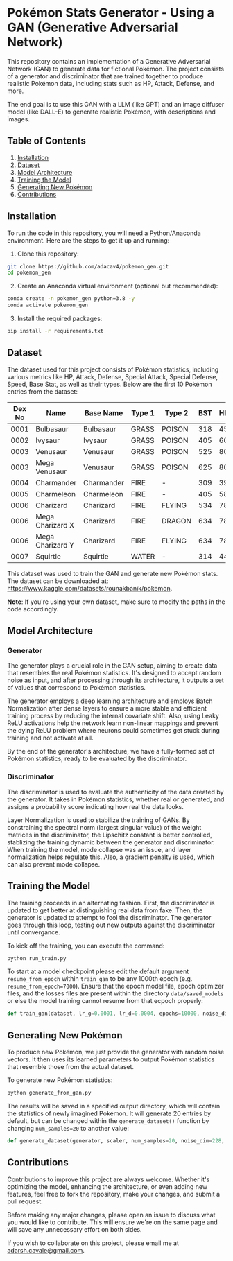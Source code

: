 # Pokémon Stats Generator - Using a GAN (Generative Adversarial Network)

This repository contains an implementation of a Generative Adversarial Network (GAN) to generate data for fictional Pokémon. The project consists of a generator and discriminator that are trained together to produce realistic Pokémon data, including stats such as HP, Attack, Defense, and more. 

The end goal is to use this GAN with a LLM (like GPT) and an image diffuser model (like DALL-E) to generate realistic Pokémon, with descriptions and images. 

## Table of Contents
1. [Installation](#installation)
2. [Dataset](#dataset)
3. [Model Architecture](#model-architecture)
4. [Training the Model](#training-the-model)
5. [Generating New Pokémon](#generating-new-pokémon)
6. [Contributions](#contributions)


## Installation

To run the code in this repository, you will need a Python/Anaconda environment. Here are the steps to get it up and running:

1. Clone this repository:
```bash
git clone https://github.com/adacav4/pokemon_gen.git
cd pokemon_gen
```

2. Create an Anaconda virtual environment (optional but recommended):
```bash
conda create -n pokemon_gen python=3.8 -y
conda activate pokemon_gen
```

3. Install the required packages:
```bash
pip install -r requirements.txt
```


## Dataset

The dataset used for this project consists of Pokémon statistics, including various metrics like HP, Attack, Defense, Special Attack, Special Defense, Speed, Base Stat, as well as their types. Below are the first 10 Pokémon entries from the dataset:

| Dex No | Name           | Base Name   | Type 1 | Type 2  | BST | HP | Attack | Defense | Sp. Attack | Sp. Defense | Speed |
|--------|----------------|-------------|--------|---------|-----|----|--------|---------|------------|-------------|-------|
| 0001   | Bulbasaur      | Bulbasaur   | GRASS  | POISON  | 318 | 45 | 49     | 49      | 65         | 65          | 45    |
| 0002   | Ivysaur        | Ivysaur     | GRASS  | POISON  | 405 | 60 | 62     | 63      | 80         | 80          | 60    |
| 0003   | Venusaur       | Venusaur    | GRASS  | POISON  | 525 | 80 | 82     | 83      | 100        | 100         | 80    |
| 0003   | Mega Venusaur  | Venusaur    | GRASS  | POISON  | 625 | 80 | 100    | 123     | 122        | 120         | 80    |
| 0004   | Charmander     | Charmander  | FIRE   | -       | 309 | 39 | 52     | 43      | 60         | 50          | 65    |
| 0005   | Charmeleon     | Charmeleon  | FIRE   | -       | 405 | 58 | 64     | 58      | 80         | 65          | 80    |
| 0006   | Charizard      | Charizard   | FIRE   | FLYING  | 534 | 78 | 84     | 78      | 109        | 85          | 100   |
| 0006   | Mega Charizard X | Charizard  | FIRE   | DRAGON  | 634 | 78 | 130    | 111     | 130        | 85          | 100   |
| 0006   | Mega Charizard Y | Charizard  | FIRE   | FLYING  | 634 | 78 | 104    | 78      | 159        | 115         | 100   |
| 0007   | Squirtle       | Squirtle    | WATER  | -       | 314 | 44 | 48     | 65      | 50         | 64          | 43    |

This dataset was used to train the GAN and generate new Pokémon stats. The dataset can be downloaded at: https://www.kaggle.com/datasets/rounakbanik/pokemon.

**Note**: If you're using your own dataset, make sure to modify the paths in the code accordingly.

## Model Architecture

### Generator

The generator plays a crucial role in the GAN setup, aiming to create data that resembles the real Pokémon statistics. It's designed to accept random noise as input, and after processing through its architecture, it outputs a set of values that correspond to Pokémon statistics.

The generator employs a deep learning architecture and employs Batch Normalization after dense layers to ensure a more stable and efficient training process by reducing the internal covariate shift. Also, using Leaky ReLU activations help the network learn non-linear mappings and prevent the dying ReLU problem where neurons could sometimes get stuck during training and not activate at all.

By the end of the generator's architecture, we have a fully-formed set of Pokémon statistics, ready to be evaluated by the discriminator.

### Discriminator

The discriminator is used to evaluate the authenticity of the data created by the generator. It takes in Pokémon statistics, whether real or generated, and assigns a probability score indicating how real the data looks. 

Layer Normalization is used to stabilize the training of GANs. By constraining the spectral norm (largest singular value) of the weight matrices in the discriminator, the Lipschitz constant is better controlled, stablizing the training dynamic between the generator and discriminator. When training the model, mode collapse was an issue, and layer normalization helps regulate this. Also, a gradient penalty is used, which can also prevent mode collapse.

## Training the Model

The training proceeds in an alternating fashion. First, the discriminator is updated to get better at distinguishing real data from fake. Then, the generator is updated to attempt to fool the discriminator. The generator goes through this loop, testing out new outputs against the discriminator until convergance.

To kick off the training, you can execute the command:

```bash
python run_train.py
```

To start at a model checkpoint please edit the default argument `resume_from_epoch` within `train_gan` to be any 1000th epoch (e.g. `resume_from_epoch=7000`). Ensure that the epoch model file, epoch optimizer files, and the losses files are present within the directory `data/saved_models` or else the model training cannot resume from that ecpoch properly:

```python
def train_gan(dataset, lr_g=0.0001, lr_d=0.0004, epochs=10000, noise_dim=128, output_dim=42, resume_from_epoch=None):
```


## Generating New Pokémon

To produce new Pokémon, we just provide the generator with random noise vectors. It then uses its learned parameters to output Pokémon statistics that resemble those from the actual dataset.

To generate new Pokémon statistics:

```bash
python generate_from_gan.py
```

The results will be saved in a specified output directory, which will contain the statistics of newly imagined Pokémon. It will generate 20 entries by default, but can be changed within the `generate_dataset()` function by changing `num_samples=20` to another value:

```python
def generate_dataset(generator, scaler, num_samples=20, noise_dim=228, type1_labels=None, type2_labels=None):
```

## Contributions

Contributions to improve this project are always welcome. Whether it's optimizing the model, enhancing the architecture, or even adding new features, feel free to fork the repository, make your changes, and submit a pull request.

Before making any major changes, please open an issue to discuss what you would like to contribute. This will ensure we're on the same page and will save any unnecessary effort on both sides.

If you wish to collaborate on this project, please email me at adarsh.cavale@gmail.com.
